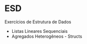ESD
===

Exercícios de Estrutura de Dados

- Listas Lineares Sequenciais
- Agregados Heterogêneos - Structs
